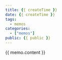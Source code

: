 ```yaml
---
title: {{ createTime }}
date: {{ createTime }}
tags:
  - memos
categories:
  - ["memos"]
public: {{ public }}
---
```


{{ memo.content }}


<!-- 语法解析: https://scribanonline.azurewebsites.net/ -->
